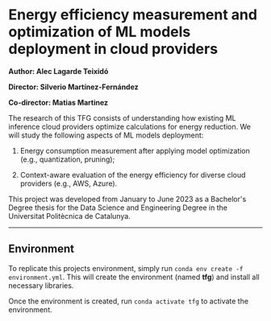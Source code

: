 # Energy efficiency measurement and optimization of ML models deployment in cloud providers

**Author: Alec Lagarde Teixidó**

**Director: Silverio Martínez-Fernández**

**Co-director: Matias Martinez**

The research of this TFG consists of understanding how existing ML inference cloud providers optimize calculations for 
energy reduction. We will study the following aspects of ML models deployment: 

1. Energy consumption measurement after 
applying model optimization (e.g., quantization, pruning); 

2. Context-aware evaluation of the energy efficiency for 
diverse cloud providers (e.g., AWS, Azure).

This project was developed from January to June 2023 as a Bachelor's Degree thesis for the Data Science and Engineering 
Degree in the Universitat Politècnica de Catalunya.

----------

## Environment
To replicate this projects environment, simply run ``conda env create -f environment.yml``. This will create the 
environment (named **tfg**) and install all necessary libraries.

Once the environment is created, run ``conda activate tfg`` to activate the environment.